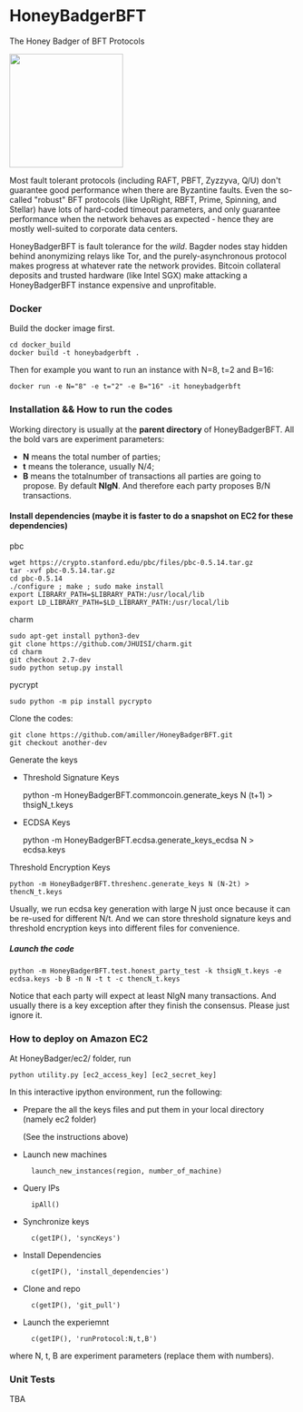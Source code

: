 # HoneyBadgerBFT
The Honey Badger of BFT Protocols

<img width=200 src="http://i.imgur.com/wqzdYl4.png"/>

Most fault tolerant protocols (including RAFT, PBFT, Zyzzyva, Q/U) don't guarantee good performance when there are Byzantine faults.
Even the so-called "robust" BFT protocols (like UpRight, RBFT, Prime, Spinning, and Stellar) have lots of hard-coded timeout parameters, and only guarantee performance when the network behaves as expected - hence they are mostly well-suited to corporate data centers.

HoneyBadgerBFT is fault tolerance for the *wild*. Bagder nodes stay hidden behind anonymizing relays like Tor, and the purely-asynchronous protocol makes progress at whatever rate the network provides. Bitcoin collateral deposits and trusted hardware (like Intel SGX) make attacking a HoneyBadgerBFT instance expensive and unprofitable.

### Docker

Build the docker image first.

    cd docker_build
    docker build -t honeybadgerbft .

Then for example you want to run an instance with N=8, t=2 and B=16:

    docker run -e N="8" -e t="2" -e B="16" -it honeybadgerbft

### Installation && How to run the codes

Working directory is usually at the **parent directory** of HoneyBadgerBFT. All the bold vars are experiment parameters:

+ **N** means the total number of parties;
+ **t** means the tolerance, usually N/4;
+ **B** means the totalnumber of transactions all parties are going to propose. By default **NlgN**. And therefore each party proposes B/N transactions.

#### Install dependencies (maybe it is faster to do a snapshot on EC2 for these dependencies)
pbc


    wget https://crypto.stanford.edu/pbc/files/pbc-0.5.14.tar.gz
    tar -xvf pbc-0.5.14.tar.gz
    cd pbc-0.5.14
    ./configure ; make ; sudo make install
    export LIBRARY_PATH=$LIBRARY_PATH:/usr/local/lib
    export LD_LIBRARY_PATH=$LD_LIBRARY_PATH:/usr/local/lib

charm


    sudo apt-get install python3-dev
    git clone https://github.com/JHUISI/charm.git
    cd charm
    git checkout 2.7-dev
    sudo python setup.py install



pycrypt


    sudo python -m pip install pycrypto

Clone the codes:

    git clone https://github.com/amiller/HoneyBadgerBFT.git
    git checkout another-dev

Generate the keys
+ Threshold Signature Keys

    python -m HoneyBadgerBFT.commoncoin.generate_keys N (t+1) > thsigN_t.keys

+ ECDSA Keys

    python -m HoneyBadgerBFT.ecdsa.generate_keys_ecdsa N > ecdsa.keys

Threshold Encryption Keys

    python -m HoneyBadgerBFT.threshenc.generate_keys N (N-2t) > thencN_t.keys

Usually, we run ecdsa key generation with large N just once because it can be re-used for different N/t.
And we can store threshold signature keys and threshold encryption keys into different files for convenience.

##### Launch the code
    python -m HoneyBadgerBFT.test.honest_party_test -k thsigN_t.keys -e ecdsa.keys -b B -n N -t t -c thencN_t.keys

Notice that each party will expect at least NlgN many transactions. And usually there is a key exception after they finish the consensus. Please just ignore it.

### How to deploy on Amazon EC2

At HoneyBadger/ec2/ folder, run

    python utility.py [ec2_access_key] [ec2_secret_key]

In this interactive ipython environment, run the following:

+ Prepare the all the keys files and put them in your local directory (namely ec2 folder)
	
	(See the instructions above)

+ Launch new machines
        
        launch_new_instances(region, number_of_machine)

+ Query IPs

        ipAll()

+ Synchronize keys
    
        c(getIP(), 'syncKeys')

+ Install Dependencies
    
        c(getIP(), 'install_dependencies')

+ Clone and repo

    	c(getIP(), 'git_pull')

+ Launch the experiemnt

    	c(getIP(), 'runProtocol:N,t,B')
where N, t, B are experiment parameters (replace them with numbers).

### Unit Tests

TBA

